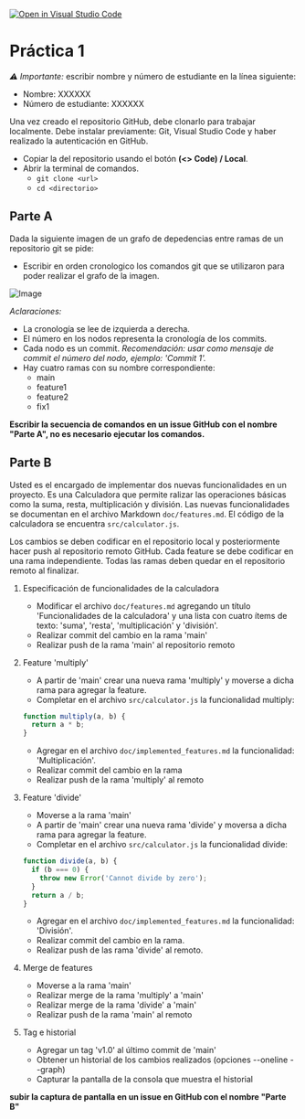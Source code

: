 [![Open in Visual Studio Code](https://classroom.github.com/assets/open-in-vscode-718a45dd9cf7e7f842a935f5ebbe5719a5e09af4491e668f4dbf3b35d5cca122.svg)](https://classroom.github.com/online_ide?assignment_repo_id=11763535&assignment_repo_type=AssignmentRepo)
# Práctica 1

*:warning: Importante:* escribir nombre y número de estudiante en la línea siguiente:  
- Nombre: XXXXXX 
- Número de estudiante: XXXXXX


Una vez creado el repositorio GitHub, debe clonarlo para trabajar localmente. Debe instalar previamente: Git, Visual Studio Code y haber realizado la autenticación en GitHub.
- Copiar la <url> del repositorio usando el botón **(<> Code) / Local**.
- Abrir la terminal de comandos.
    - `git clone <url>`
    - `cd <directorio>` 

## Parte A

Dada la siguiente imagen de un grafo de depedencias entre ramas de un repositorio git se pide:

- Escribir en orden cronologico los comandos git que se utilizaron para poder realizar el grafo de la imagen.

![Image](https://i.ibb.co/KrdCt5s/grafo.png)

*Aclaraciones:*
- La cronología se lee de izquierda a derecha.
- El número en los nodos representa la cronología de los commits.
- Cada nodo es un commit.
*Recomendación: usar como mensaje de commit el número del nodo, ejemplo: 'Commit 1'.*
- Hay cuatro ramas con su nombre correspondiente:
  - main
  - feature1
  - feature2
  - fix1

**Escribir la secuencia de comandos en un issue GitHub con el nombre "Parte A", no es necesario ejecutar los comandos.**

## Parte B

Usted es el encargado de implementar dos nuevas funcionalidades en un proyecto. Es una Calculadora que permite ralizar las operaciones básicas como la suma, resta, multiplicación y división.
Las nuevas funcionalidades se documentan en el archivo Markdown `doc/features.md`. El código de la calculadora se encuentra `src/calculator.js`. 

Los cambios se deben codificar en el repositorio local y posteriormente hacer push al repositorio remoto GitHub. Cada feature se debe codificar en una rama independiente. Todas las ramas deben quedar en el repositorio remoto al finalizar.

1. Especificación de funcionalidades de la calculadora
   - Modificar el archivo `doc/features.md` agregando un título 'Funcionalidades de la calculadora' y una lista con cuatro ítems de texto: 'suma', 'resta', 'multiplicación' y 'división'.
   - Realizar commit del cambio en la rama 'main'
   - Realizar push de la rama 'main' al repositorio remoto

2. Feature 'multiply'
    - A partir de 'main' crear una nueva rama 'multiply' y moverse a dicha rama para agregar la feature.
    - Completar en el archivo `src/calculator.js` la funcionalidad multiply:
    ```javascript 
    function multiply(a, b) {
      return a * b;
    }
    ```
   - Agregar en el archivo `doc/implemented_features.md` la funcionalidad: 'Multiplicación'.
   - Realizar commit del cambio en la rama
   - Realizar push de la rama 'multiply' al remoto

3. Feature 'divide'
   - Moverse a la rama 'main'
   - A partir de 'main' crear una nueva rama 'divide' y moversa a dicha rama para agregar la feature.
   - Completar en el archivo `src/calculator.js` la funcionalidad divide:
    ```javascript 
    function divide(a, b) {
      if (b === 0) {
        throw new Error('Cannot divide by zero');
      }
      return a / b;
    }
    ```
   - Agregar en el archivo `doc/implemented_features.md` la funcionalidad: 'División'.
   - Realizar commit del cambio en la rama.
   - Realizar push de las rama 'divide' al remoto.

4. Merge de features
   - Moverse a la rama 'main'
   - Realizar merge de la rama 'multiply' a 'main'
   - Realizar merge de la rama 'divide' a 'main'
   - Realizar push de la rama 'main' al remoto

5. Tag e historial
   - Agregar un tag 'v1.0' al último commit de 'main'
   - Obtener un historial de los cambios realizados (opciones --oneline --graph)
   - Capturar la pantalla de la consola que muestra el historial 

**subir la captura de pantalla en un issue en GitHub con el nombre "Parte B"**

